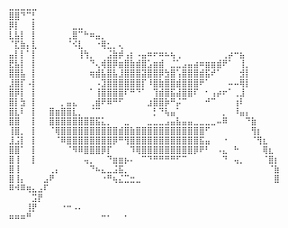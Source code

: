   ⣀⣀⣀⣀⣀⠀⠀⠀⠀⠀⠀⠀⠀⠀⠀⠀⠀⠀⠀⠀⠀⠀⠀⠀⠀⠀⠀⠀⠀⠀⠀⠀⠀⠀⠀⠀⠀⠀⠀⠀⠀⠀⠀⠀⠀⠀⠀
⣿⣿⠙⠉⡃⠀⠀⠀⠀⠀⠀⠀⠀⠀⠀⠀⠀⠀⠀⠀⠀⠀⠀⠀⠀⠀⠀⠀⠀⠀⠀⠀⠀⠀⠀⠀⠀⠀⠀⠀⠀⠀⠀⠀⠀⠀⠀
⡿⡇⠀⠀⡇⠀⠀⠀⠀⠀⠀⣀⣀⠀⠀⠀⠀⠀⠀⠀⠀⠀⠀⠀⠀⠀⠀⠀⠀⠀⠀⠀⠀⠀⠀⠀⠀⠀⠀⠀⠀⠀⠀⠀⠀⠀⠀
⣇⣧⡇⠀⡇⠀⠀⠀⠀⠀⢀⣿⠉⠓⠶⣤⡀⠀⠀⠀⠀⠀⠀⠀⠀⠀⠀⠀⠀⠀⠀⠀⠀⠀⠀⠀⠀⠀⠀⠀⠀⠀⠀⠀⠀⠀⠀
⠈⣏⣷⡄⣇⠀⠀⠀⠀⠀⠈⠪⣇⠀⠀⠐⢿⣂⡀⢄⠀⠀⠀⠀⠀⠀⠀⠀⠀⠀⠀⠀⠀⠀⠀⠀⠀⠀⠀⠀⠀⠀⠀⠀⠀⠀⠀
⣤⡇⡇⠁⡇⠀⠀⠀⠀⠀⠀⠀⢸⢳⡀⠀⠀⣨⣷⡾⢠⡆⠠⣤⠶⠖⠶⠦⢦⢀⠀⠀⠀⠀⠀⠀⠀⢀⡴⠒⣦⠀⠀⠀⠀⠀⠀
⣟⣧⡇⠀⡇⠀⠀⠀⠀⠀⠀⠀⠀⠀⠙⢄⢾⣿⡿⣶⣿⣷⣾⣿⣡⣶⣾⠀⣈⣁⣠⣤⣴⠶⣶⣶⣾⠟⠁⠀⢸⡀⠀⠀⠀⠀⠀
⣿⣿⣧⠀⡇⠀⠀⠀⠀⠀⠀⠀⠀⠀⢶⣾⣧⣿⣧⣸⣿⣿⣿⣽⣿⣿⡿⣳⣿⢡⣿⣿⣿⣾⣯⠞⠁⠀⠀⠀⣺⡇⠀⠀⠀⠀⠀
⣸⣿⡏⠠⡇⠀⠀⠀⠀⠀⠀⠀⠀⠀⠀⠠⣹⣿⣿⣿⣿⣿⣿⡏⠸⣿⣷⣿⣿⣾⣿⣿⣿⠟⠁⠀⠀⠀⠤⠤⢿⡇⠀⠀⠀⠀⠀
⣿⡿⡇⠀⡇⠀⠀⠀⠀⠀⠀⠀⠀⠀⠁⢸⣿⣿⣿⣿⠏⠛⠙⠁⠀⢹⣾⣿⣯⣼⣿⣿⠏⠀⠂⢠⡴⠖⠁⢀⣸⠀⠀⠀⠀⠀⠀
⣿⡇⣳⠀⡇⠀⠀⠀⠀⡀⣤⣄⠀⠀⢀⣾⠟⠿⠛⠋⠀⠀⠀⠀⣰⣿⣿⡷⠛⡬⠉⠀⠀⠀⠚⠉⠀⠀⠀⢰⠇⠀⠀⠀⠀⠀⠀
⣿⣇⠇⠀⡇⠀⠀⣿⣶⣿⣿⣇⡀⠀⠈⠉⠀⠀⠀⠀⠀⠀⠀⠀⠀⡃⠙⢧⣤⠁⠀⠀⠀⠀⠀⠀⠀⡀⠀⠸⣤⡄⠀⠀⠀⠀⠀
⣿⣿⠀⠀⡇⠀⠀⣿⣿⣿⣿⣿⣿⣿⣿⣯⣅⡀⠀⠀⣀⠀⠀⠀⣀⣀⣀⣠⣤⣧⣤⣤⣀⣀⣀⣀⠤⠿⠀⠀⠀⠙⣷⠀⠀⠀⠀
⢸⣿⡀⠀⡇⠀⠀⠈⢿⣿⣿⣿⣿⣿⣿⣿⣿⣿⣿⣾⣿⣷⣿⣿⣿⣿⣿⣿⣿⣿⣿⣿⣿⣿⠋⠀⠀⠀⠀⠀⠀⠀⢻⡆⠀⠀⠀
⣸⣨⡇⠀⡇⠀⠀⠀⠈⠿⣿⣿⣿⣿⣿⣿⣿⣿⡿⠛⢻⣿⣿⣿⣿⣿⣿⣿⣿⣿⣿⣿⣿⣯⣤⠀⠀⠐⠀⠀⠀⠀⠈⢻⣆⠀⠀
⣿⣿⠁⠀⡇⠀⠀⠀⠀⠀⠈⠻⠿⣿⣿⣿⡿⡏⠀⠀⠀⠹⢿⣿⣿⣿⣿⣿⣿⣿⣿⣿⡿⠟⠃⠀⠠⣄⠀⠓⠀⠀⠀⠀⢿⣆⠀
⣿⢸⠀⠀⡇⠀⠀⠀⠀⠀⠀⠀⠀⢤⡀⠀⠀⠙⣶⣶⡦⠄⠀⠉⠙⠛⠛⠛⠛⠋⠉⠀⠀⠀⠀⠀⠀⠙⠀⢤⡀⠀⠀⠀⠈⣿⡆
⣿⢸⠀⠀⠀⠀⠀⢀⡄⠀⠀⠀⠀⠀⠙⠦⣄⣀⣨⣯⡀⠀⠀⠀⠀⠀⠀⠀⠀⠀⠀⠀⠀⠀⠀⠀⠀⠀⠀⠀⠀⠀⠀⠀⠀⠈⣷
⣿⢸⡄⠀⠀⠀⣠⠟⠀⠀⠀⠀⠀⠀⠀⠀⠐⠛⢦⣌⣉⣒⣀⠀⠀⠀⠀⠀⠀⠀⠀⠀⠀⠀⠀⠀⠀⠀⠀⠀⠀⠀⠀⠀⠀⠀⣿
⠿⠺⠿⢶⣄⣠⠏⠀⠀⠀⠀⠀⠀⠀⠀⠀⠀⠀⠀⠀⠀⠀⠀⠀⠀⠀⠀⠀⠀⠀⠀⠀⠀⠀⠀⠀⠀⠀⠀⠀⠀⠀⠀⠀⠀⠀⠀
⠀⠀⠀⠀⣩⡟⠀⠀⠀⠀⠀⠀⠀⠀⠀⠀⠀⠀⠀⠀⠀⠀⠀⠀⠀⠀⠀⠀⠀⠀⠀⠀⠀⠀⠀⠀⠀⠀⠀⠀⠀⠀⠀⠀⠀⠀⠀
⠀⠀⠀⢸⡟⠀⠀⠀⠀⠐⠒⠠⠄⠀⠀⠀⠀⠀⠀⠀⠀⠀⠀⠀⠀⠀⠀⠀⠀⠀⠀⠀⠀⠀⠀⠀⠀⠀⠀⠀⠀⠀⠀⠀⠀⠀⠀
⠶⠶⠶⠛⠀⠀⠀⠀⠀⠀⠀⠀⠀⠀⠀⠀⠒⠂⠀⠀⠂⠀⠀⠀⠀⠀⠀⠀⠀⠀⠀⠀⠀⠀⠀⠀⠀⠀⠀⠀⠀⠀⠀⠀⠀⠀⠀
